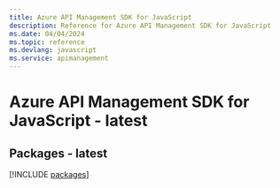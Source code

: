 ```yaml
---
title: Azure API Management SDK for JavaScript
description: Reference for Azure API Management SDK for JavaScript
ms.date: 04/04/2024
ms.topic: reference
ms.devlang: javascript
ms.service: apimanagement
---
```

# Azure API Management SDK for JavaScript - latest
## Packages - latest
[!INCLUDE [packages](api-management-index.md)]